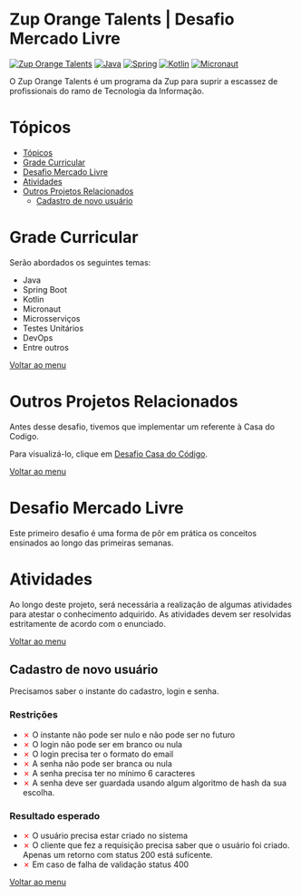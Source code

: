 <!-- Badges -->
[orange-talents-badge]: https://img.shields.io/static/v1?label=Zup&message=Orange%20Talents&color=orange
[java-badge]: https://img.shields.io/static/v1?label=Java&message=11&color=orange
[spring-boot-badge]:  https://img.shields.io/static/v1?label=Spring%20Boot&message=2.4&color=orange
[kotlin-badge]:  https://img.shields.io/static/v1?label=Kotlin&message=1.4&color=orange
[micronaut-badge]:  https://img.shields.io/static/v1?label=Micronaut&message=2.3&color=orange

<!-- Imagens -->

<!-- Links -->
[orange-talents-url]: https://www.zup.com.br/orange-talents
[java-url]: https://www.oracle.com/java/
[spring-url]: https://spring.io/
[kotlin-url]: https://kotlinlang.org/
[micronaut-url]: https://micronaut.io/
[projeto-casa-do-codigo-url]: https://github.com/marivaldosena/orange-talents-03-template-casa-do-codigo

<!-- Conteúdo -->
# Zup Orange Talents | Desafio Mercado Livre

[![Zup Orange Talents][orange-talents-badge]][orange-talents-url]
[![Java][java-badge]][java-url]
[![Spring][spring-boot-badge]][spring-url]
[![Kotlin][kotlin-badge]][kotlin-url]
[![Micronaut][micronaut-badge]][micronaut-url]

O Zup Orange Talents é um programa da Zup para suprir a escassez de profissionais do ramo de Tecnologia da Informação.

# Tópicos

- [Tópicos](#tópicos)
- [Grade Curricular](#grade-curricular)
- [Desafio Mercado Livre](#desafio-mercado-livre)
- [Atividades](#atividades)
- [Outros Projetos Relacionados](#outros-projetos-relacionados)
  - [Cadastro de novo usuário](#cadastro-de-novo-usuário)
  
# Grade Curricular

Serão abordados os seguintes temas:

- Java
- Spring Boot
- Kotlin
- Micronaut
- Microsserviços
- Testes Unitários
- DevOps
- Entre outros

[Voltar ao menu](#tópicos)

# Outros Projetos Relacionados

Antes desse desafio, tivemos que implementar um referente à Casa do Codigo.

Para visualizá-lo, clique em [Desafio Casa do Código][projeto-casa-do-codigo-url].

[Voltar ao menu](#tópicos)

# Desafio Mercado Livre

Este primeiro desafio é uma forma de pôr em prática os conceitos 
ensinados ao longo das primeiras semanas.

# Atividades

Ao longo deste projeto, será necessária a realização de algumas atividades para atestar o conhecimento adquirido. As atividades devem ser resolvidas estritamente de acordo com o enunciado.

[Voltar ao menu](#tópicos)

## Cadastro de novo usuário

Precisamos saber o instante do cadastro, login e senha.

### Restrições

- <span style="color: red;">&cross;</span> O instante não pode ser nulo e não pode ser no futuro
- <span style="color: red;">&cross;</span> O login não pode ser em branco ou nula
- <span style="color: red;">&cross;</span> O login precisa ter o formato do email
- <span style="color: red;">&cross;</span> A senha não pode ser branca ou nula
- <span style="color: red;">&cross;</span> A senha precisa ter no mínimo 6 caracteres
- <span style="color: red;">&cross;</span> A senha deve ser guardada usando algum algoritmo de hash da sua escolha.

### Resultado esperado

- <span style="color: red;">&cross;</span> O usuário precisa estar criado no sistema
- <span style="color: red;">&cross;</span> O cliente que fez a requisição precisa saber que o usuário foi criado. Apenas um retorno com status 200 está suficente.
- <span style="color: red;">&cross;</span> Em caso de falha de validação status 400

[Voltar ao menu](#tópicos)
